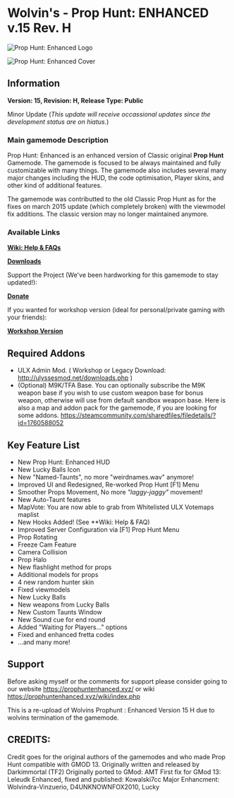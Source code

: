 # Wolvin's - Prop Hunt: ENHANCED v.15 Rev. H

![Prop Hunt: Enhanced Logo](https://i.ibb.co/7Yq3PhX/image.png "Prop Hunt: Enhanced v.15")

![Prop Hunt: Enhanced Cover](https://sv.wolvin.pw/Public/phe-prophunt_main.jpg "Prop Hunt: Enhanced v.15 New Main Menu")

## Information
**Version: 15, Revision: H, Release Type: Public**

Minor Update (*This update will receive occassional updates since the development status are on hiatus.*)

### Main gamemode Description
Prop Hunt: Enhanced is an enhanced version of Classic original **Prop Hunt** Gamemode. The gamemode is focused to be always maintained and fully customizable with many things.
The gamemode also includes several many major changes including the HUD, the code optimisation, Player skins, and other kind of additional features.

The gamemode was contributted to the old Classic Prop Hunt as for the fixes on march 2015 update (which completely broken) with the viewmodel fix additions. The classic version may no longer
maintained anymore.

### Available Links
[**Wiki: Help & FAQs**](https://prophuntenhanced.xyz/wiki/index.php)

[**Downloads**](https://prophuntenhanced.xyz/download)

Support the Project (We've been hardworking for this gamemode to stay updated!):

[**Donate**](https://prophuntenhanced.xyz/donate)

If you wanted for workshop version (ideal for personal/private gaming with your friends):

[**Workshop Version**](https://steamcommunity.com/sharedfiles/filedetails/?id=1758906555)

## Required Addons
* ULX Admin Mod. ( Workshop or Legacy Download: http://ulyssesmod.net/downloads.php )
* (Optional) M9K/TFA Base. You can optionally subscribe the M9K weapon base if you wish to use custom weapon base for bonus weapon, otherwise will use from default sandbox weapon base.
Here is also a map and addon pack for the gamemode, if you are looking for some addons.
https://steamcommunity.com/sharedfiles/filedetails/?id=1760588052

## Key Feature List
* New Prop Hunt: Enhanced HUD
* New Lucky Balls Icon
* New "Named-Taunts", no more "weirdnames.wav" anymore!
* Improved UI and Redesigned, Re-worked Prop Hunt [F1] Menu
* Smoother Props Movement, No more *"laggy-jaggy"* movement!
* New Auto-Taunt features
* MapVote: You are now able to grab from Whitelisted ULX Votemaps maplist
* New Hooks Added! (See **Wiki: Help & FAQ)
* Improved Server Configuration via [F1] Prop Hunt Menu
* Prop Rotating
* Freeze Cam Feature
* Camera Collision
* Prop Halo
* New flashlight method for props
* Additional models for props
* 4 new random hunter skin
* Fixed viewmodels
* New Lucky Balls
* New weapons from Lucky Balls
* New Custom Taunts Window
* New Sound cue for end round
* Added "Waiting for Players..." options
* Fixed and enhanced fretta codes
* ...and many more!

## Support
Before asking myself or the comments for support please consider going to our website https://prophuntenhanced.xyz/ or wiki https://prophuntenhanced.xyz/wiki/index.php

This is a re-upload of Wolvins Prophunt : Enhanced Version 15 H due to wolvins termination of the gamemode.

## CREDITS:
Credit goes for the original authors of the gamemodes and who made Prop Hunt compatible with GMOD 13.
Originally written and released by Darkimmortal (TF2)
Originally ported to GMod: AMT
First fix for GMod 13: Leleudk
Enhanced, fixed and published: Kowalski7cc
Major Enhancment: Wolvindra-Vinzuerio, D4UNKNOWNFOX2010, Lucky
